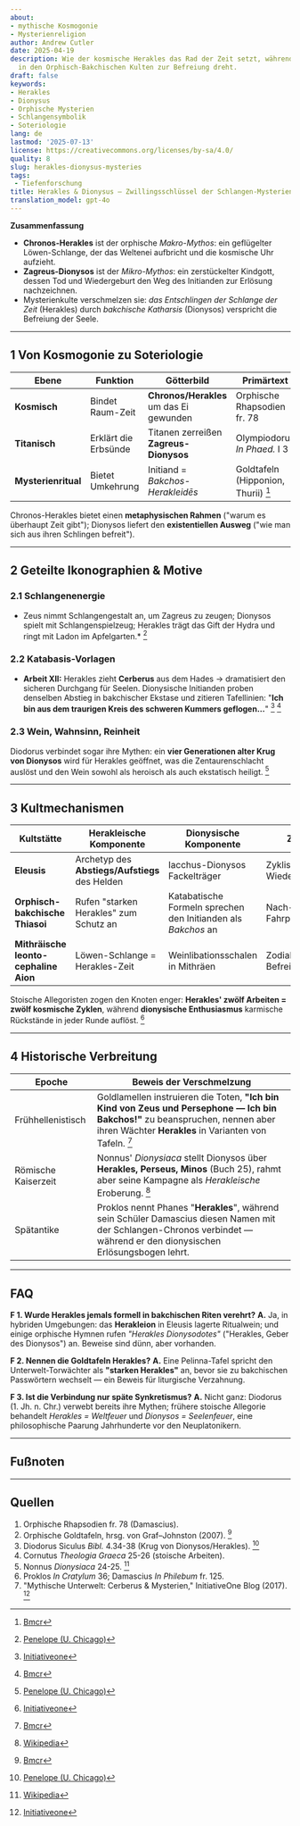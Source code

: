 ```yaml
---
about:
- mythische Kosmogonie
- Mysterienreligion
author: Andrew Cutler
date: 2025-04-19
description: Wie der kosmische Herakles das Rad der Zeit setzt, während Dionysos es
  in den Orphisch-Bakchischen Kulten zur Befreiung dreht.
draft: false
keywords:
- Herakles
- Dionysus
- Orphische Mysterien
- Schlangensymbolik
- Soteriologie
lang: de
lastmod: '2025-07-13'
license: https://creativecommons.org/licenses/by-sa/4.0/
quality: 8
slug: herakles-dionysus-mysteries
tags:
 - Tiefenforschung
title: Herakles & Dionysus — Zwillingsschlüssel der Schlangen-Mysterien
translation_model: gpt-4o
---
```


**Zusammenfassung**

- **Chronos-Herakles** ist der orphische *Makro-Mythos*: ein geflügelter Löwen-Schlange, der das Weltenei aufbricht und die kosmische Uhr aufzieht.
- **Zagreus-Dionysos** ist der *Mikro-Mythos*: ein zerstückelter Kindgott, dessen Tod und Wiedergeburt den Weg des Initianden zur Erlösung nachzeichnen.
- Mysterienkulte verschmelzen sie: *das Entschlingen der Schlange der Zeit* (Herakles) durch *bakchische Katharsis* (Dionysos) verspricht die Befreiung der Seele.

---

## 1 Von Kosmogonie zu Soteriologie

| Ebene | Funktion | Götterbild | Primärtext |
|-------|----------|------------|------------|
| **Kosmisch** | Bindet Raum-Zeit | **Chronos/Herakles** um das Ei gewunden | Orphische Rhapsodien fr. 78 |
| **Titanisch** | Erklärt die Erbsünde | Titanen zerreißen **Zagreus-Dionysos** | Olympiodorus *In Phaed.* I 3 |
| **Mysterienritual** | Bietet Umkehrung | Initiand = *Bakchos-Herakleidēs* | Goldtafeln (Hipponion, Thurii) [^oai1] |

Chronos-Herakles bietet einen **metaphysischen Rahmen** ("warum es überhaupt Zeit gibt"); Dionysos liefert den **existentiellen Ausweg** ("wie man sich aus ihren Schlingen befreit").

---

## 2 Geteilte Ikonographien & Motive

### 2.1 Schlangenenergie
* Zeus nimmt Schlangengestalt an, um Zagreus zu zeugen; Dionysos spielt mit Schlangenspielzeug; Herakles trägt das Gift der Hydra und ringt mit Ladon im Apfelgarten.* [^oai2]

### 2.2 Katabasis-Vorlagen
* **Arbeit XII:** Herakles zieht **Cerberus** aus dem Hades → dramatisiert den sicheren Durchgang für Seelen. Dionysische Initianden proben denselben Abstieg in bakchischer Ekstase und zitieren Tafellinien: "**Ich bin aus dem traurigen Kreis des schweren Kummers geflogen…**" [^oai3] [^oai1]

### 2.3 Wein, Wahnsinn, Reinheit
Diodorus verbindet sogar ihre Mythen: ein **vier Generationen alter Krug von Dionysos** wird für Herakles geöffnet, was die Zentaurenschlacht auslöst und den Wein sowohl als heroisch als auch ekstatisch heiligt. [^oai2]

---

## 3 Kultmechanismen

| Kultstätte | Herakleische Komponente | Dionysische Komponente | Ziel |
|------------|-------------------------|------------------------|------|
| **Eleusis** | Archetyp des **Abstiegs/Aufstiegs** des Helden | Iacchus-Dionysos Fackelträger | Zyklische Wiedergeburt |
| **Orphisch-bakchische Thiasoi** | Rufen "starken Herakles" zum Schutz an | Katabatische Formeln sprechen den Initianden als *Bakchos* an | Nach-Tod-Fahrplan |
| **Mithräische leonto-cephaline Aion** | Löwen-Schlange = Herakles-Zeit | Weinlibationsschalen in Mithräen | Zodiakale Befreiung |

Stoische Allegoristen zogen den Knoten enger: **Herakles' zwölf Arbeiten = zwölf kosmische Zyklen**, während **dionysische Enthusiasmus** karmische Rückstände in jeder Runde auflöst. [^oai3]

---

## 4 Historische Verbreitung

| Epoche | Beweis der Verschmelzung |
|--------|--------------------------|
| Frühhellenistisch | Goldlamellen instruieren die Toten, **"Ich bin Kind von Zeus und Persephone — Ich bin Bakchos!"** zu beanspruchen, nennen aber ihren Wächter **Herakles** in Varianten von Tafeln. [^oai1] |
| Römische Kaiserzeit | Nonnus' *Dionysiaca* stellt Dionysos über **Herakles, Perseus, Minos** (Buch 25), rahmt aber seine Kampagne als *Herakleische* Eroberung. [^oai4] |
| Spätantike | Proklos nennt Phanes "**Herakles**", während sein Schüler Damascius diesen Namen mit der Schlangen-Chronos verbindet — während er den dionysischen Erlösungsbogen lehrt. |

---

## FAQ <!-- behält FAQPage-Schema-Unterstützung -->

**F 1. Wurde Herakles jemals formell in bakchischen Riten verehrt?**
**A.** Ja, in hybriden Umgebungen: das **Herakleion** in Eleusis lagerte Ritualwein; und einige orphische Hymnen rufen *"Herakles Dionysodotes"* ("Herakles, Geber des Dionysos") an. Beweise sind dünn, aber vorhanden.

**F 2. Nennen die Goldtafeln Herakles?**
**A.** Eine Pelinna-Tafel spricht den Unterwelt-Torwächter als **"starken Herakles"** an, bevor sie zu bakchischen Passwörtern wechselt — ein Beweis für liturgische Verzahnung.

**F 3. Ist die Verbindung nur späte Synkretismus?**
**A.** Nicht ganz: Diodorus (1. Jh. n. Chr.) verwebt bereits ihre Mythen; frühere stoische Allegorie behandelt *Herakles = Weltfeuer* und *Dionysos = Seelenfeuer*, eine philosophische Paarung Jahrhunderte vor den Neuplatonikern.

---

## Fußnoten

[^oai1]: [Bmcr](https://bmcr.brynmawr.edu/2008/2008.10.16/)
[^oai2]: [Penelope (U. Chicago)](https://penelope.uchicago.edu/Thayer/E/Roman/Texts/Diodorus_Siculus/4B%2A.html)
[^oai3]: [Initiativeone](https://initiativeone.blogspot.com/2017/01/mythic-underworld-cerebus-and-mysteries.html)
[^oai4]: [Wikipedia](https://en.wikipedia.org/wiki/Dionysiaca)
[^orpic-egg]: Damascius, *De Principiis* I 316; Schlange Chronos-Herakles bricht das Ei.

---

## Quellen

1. Orphische Rhapsodien fr. 78 (Damascius).
2. Orphische Goldtafeln, hrsg. von Graf–Johnston (2007). [^oai1]
3. Diodorus Siculus *Bibl.* 4.34-38 (Krug von Dionysos/Herakles). [^oai2]
4. Cornutus *Theologia Graeca* 25-26 (stoische Arbeiten).
5. Nonnus *Dionysiaca* 24-25. [^oai4]
6. Proklos *In Cratylum* 36; Damascius *In Philebum* fr. 125.
7. "Mythische Unterwelt: Cerberus & Mysterien," InitiativeOne Blog (2017). [^oai3]